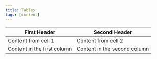 ```yaml
---
title: Tables
tags: [content]
---
```


First Header | Second Header
------------ | -------------
Content from cell 1 | Content from cell 2
Content in the first column | Content in the second column
